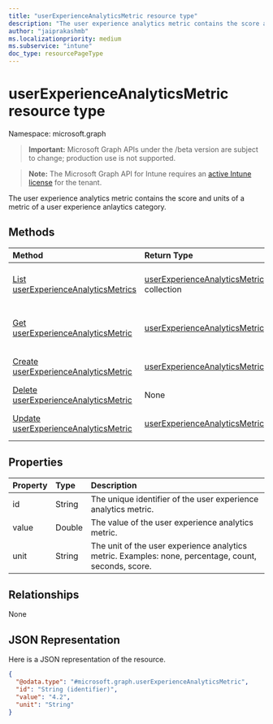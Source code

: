 ```yaml
---
title: "userExperienceAnalyticsMetric resource type"
description: "The user experience analytics metric contains the score and units of a metric of a user experience anlaytics category."
author: "jaiprakashmb"
ms.localizationpriority: medium
ms.subservice: "intune"
doc_type: resourcePageType
---
```


# userExperienceAnalyticsMetric resource type

Namespace: microsoft.graph

> **Important:** Microsoft Graph APIs under the /beta version are subject to change; production use is not supported.

> **Note:** The Microsoft Graph API for Intune requires an [active Intune license](https://go.microsoft.com/fwlink/?linkid=839381) for the tenant.

The user experience analytics metric contains the score and units of a metric of a user experience anlaytics category.

## Methods
|Method|Return Type|Description|
|:---|:---|:---|
|[List userExperienceAnalyticsMetrics](../api/intune-devices-userexperienceanalyticsmetric-list.md)|[userExperienceAnalyticsMetric](../resources/intune-devices-userexperienceanalyticsmetric.md) collection|List properties and relationships of the [userExperienceAnalyticsMetric](../resources/intune-devices-userexperienceanalyticsmetric.md) objects.|
|[Get userExperienceAnalyticsMetric](../api/intune-devices-userexperienceanalyticsmetric-get.md)|[userExperienceAnalyticsMetric](../resources/intune-devices-userexperienceanalyticsmetric.md)|Read properties and relationships of the [userExperienceAnalyticsMetric](../resources/intune-devices-userexperienceanalyticsmetric.md) object.|
|[Create userExperienceAnalyticsMetric](../api/intune-devices-userexperienceanalyticsmetric-create.md)|[userExperienceAnalyticsMetric](../resources/intune-devices-userexperienceanalyticsmetric.md)|Create a new [userExperienceAnalyticsMetric](../resources/intune-devices-userexperienceanalyticsmetric.md) object.|
|[Delete userExperienceAnalyticsMetric](../api/intune-devices-userexperienceanalyticsmetric-delete.md)|None|Deletes a [userExperienceAnalyticsMetric](../resources/intune-devices-userexperienceanalyticsmetric.md).|
|[Update userExperienceAnalyticsMetric](../api/intune-devices-userexperienceanalyticsmetric-update.md)|[userExperienceAnalyticsMetric](../resources/intune-devices-userexperienceanalyticsmetric.md)|Update the properties of a [userExperienceAnalyticsMetric](../resources/intune-devices-userexperienceanalyticsmetric.md) object.|

## Properties
|Property|Type|Description|
|:---|:---|:---|
|id|String|The unique identifier of the user experience analytics metric.|
|value|Double|The value of the user experience analytics metric.|
|unit|String|The unit of the user experience analytics metric. Examples: none, percentage, count, seconds, score.|

## Relationships
None

## JSON Representation
Here is a JSON representation of the resource.
<!-- {
  "blockType": "resource",
  "keyProperty": "id",
  "@odata.type": "microsoft.graph.userExperienceAnalyticsMetric"
}
-->
``` json
{
  "@odata.type": "#microsoft.graph.userExperienceAnalyticsMetric",
  "id": "String (identifier)",
  "value": "4.2",
  "unit": "String"
}
```

